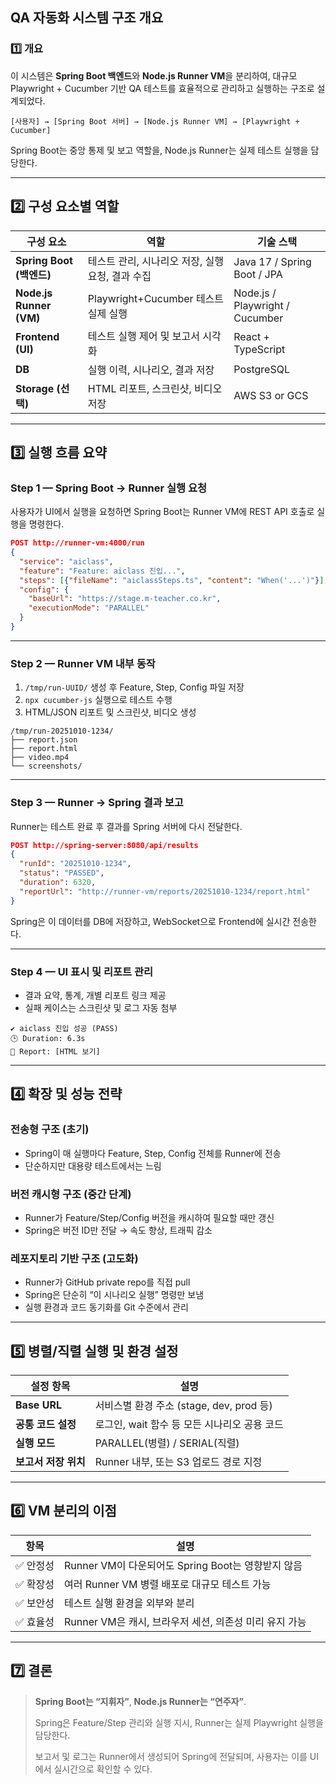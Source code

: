 ## QA 자동화 시스템 구조 개요

### 1️⃣ 개요

이 시스템은 **Spring Boot 백엔드**와 **Node.js Runner VM**을 분리하여, 대규모 Playwright + Cucumber 기반 QA 테스트를 효율적으로 관리하고 실행하는 구조로 설계되었다.

```
[사용자] → [Spring Boot 서버] → [Node.js Runner VM] → [Playwright + Cucumber]
```

Spring Boot는 중앙 통제 및 보고 역할을, Node.js Runner는 실제 테스트 실행을 담당한다.

---

## 2️⃣ 구성 요소별 역할

| 구성 요소                   | 역할                            | 기술 스택                           |
| ----------------------- | ----------------------------- | ------------------------------- |
| **Spring Boot (백엔드)**   | 테스트 관리, 시나리오 저장, 실행 요청, 결과 수집 | Java 17 / Spring Boot / JPA     |
| **Node.js Runner (VM)** | Playwright+Cucumber 테스트 실제 실행 | Node.js / Playwright / Cucumber |
| **Frontend (UI)**       | 테스트 실행 제어 및 보고서 시각화           | React + TypeScript              |
| **DB**                  | 실행 이력, 시나리오, 결과 저장            | PostgreSQL                      |
| **Storage (선택)**        | HTML 리포트, 스크린샷, 비디오 저장        | AWS S3 or GCS                   |

---

## 3️⃣ 실행 흐름 요약

### Step 1 — Spring Boot → Runner 실행 요청

사용자가 UI에서 실행을 요청하면 Spring Boot는 Runner VM에 REST API 호출로 실행을 명령한다.

```json
POST http://runner-vm:4000/run
{
  "service": "aiclass",
  "feature": "Feature: aiclass 진입...",
  "steps": [{"fileName": "aiclassSteps.ts", "content": "When('...')"}],
  "config": {
    "baseUrl": "https://stage.m-teacher.co.kr",
    "executionMode": "PARALLEL"
  }
}
```

---

### Step 2 — Runner VM 내부 동작

1. `/tmp/run-UUID/` 생성 후 Feature, Step, Config 파일 저장
2. `npx cucumber-js` 실행으로 테스트 수행
3. HTML/JSON 리포트 및 스크린샷, 비디오 생성

```
/tmp/run-20251010-1234/
├── report.json
├── report.html
├── video.mp4
└── screenshots/
```

---

### Step 3 — Runner → Spring 결과 보고

Runner는 테스트 완료 후 결과를 Spring 서버에 다시 전달한다.

```json
POST http://spring-server:8080/api/results
{
  "runId": "20251010-1234",
  "status": "PASSED",
  "duration": 6320,
  "reportUrl": "http://runner-vm/reports/20251010-1234/report.html"
}
```

Spring은 이 데이터를 DB에 저장하고, WebSocket으로 Frontend에 실시간 전송한다.

---

### Step 4 — UI 표시 및 리포트 관리

* 결과 요약, 통계, 개별 리포트 링크 제공
* 실패 케이스는 스크린샷 및 로그 자동 첨부

```
✔ aiclass 진입 성공 (PASS)
🕒 Duration: 6.3s
📄 Report: [HTML 보기]
```

---

## 4️⃣ 확장 및 성능 전략

### 전송형 구조 (초기)

* Spring이 매 실행마다 Feature, Step, Config 전체를 Runner에 전송
* 단순하지만 대용량 테스트에서는 느림

### 버전 캐시형 구조 (중간 단계)

* Runner가 Feature/Step/Config 버전을 캐시하여 필요할 때만 갱신
* Spring은 버전 ID만 전달 → 속도 향상, 트래픽 감소

### 레포지토리 기반 구조 (고도화)

* Runner가 GitHub private repo를 직접 pull
* Spring은 단순히 “이 시나리오 실행” 명령만 보냄
* 실행 환경과 코드 동기화를 Git 수준에서 관리

---

## 5️⃣ 병렬/직렬 실행 및 환경 설정

| 설정 항목         | 설명                              |
| ------------- | ------------------------------- |
| **Base URL**  | 서비스별 환경 주소 (stage, dev, prod 등) |
| **공통 코드 설정**  | 로그인, wait 함수 등 모든 시나리오 공용 코드    |
| **실행 모드**     | PARALLEL(병렬) / SERIAL(직렬)       |
| **보고서 저장 위치** | Runner 내부, 또는 S3 업로드 경로 지정      |

---

## 6️⃣ VM 분리의 이점

| 항목    | 설명                                    |
| ----- | ------------------------------------- |
| ✅ 안정성 | Runner VM이 다운되어도 Spring Boot는 영향받지 않음 |
| ✅ 확장성 | 여러 Runner VM 병렬 배포로 대규모 테스트 가능        |
| ✅ 보안성 | 테스트 실행 환경을 외부와 분리                     |
| ✅ 효율성 | Runner VM은 캐시, 브라우저 세션, 의존성 미리 유지 가능  |

---

## 7️⃣ 결론

> **Spring Boot는 “지휘자”**, **Node.js Runner는 “연주자”**.
>
> Spring은 Feature/Step 관리와 실행 지시, Runner는 실제 Playwright 실행을 담당한다.
>
> 보고서 및 로그는 Runner에서 생성되어 Spring에 전달되며, 사용자는 이를 UI에서 실시간으로 확인할 수 있다.
